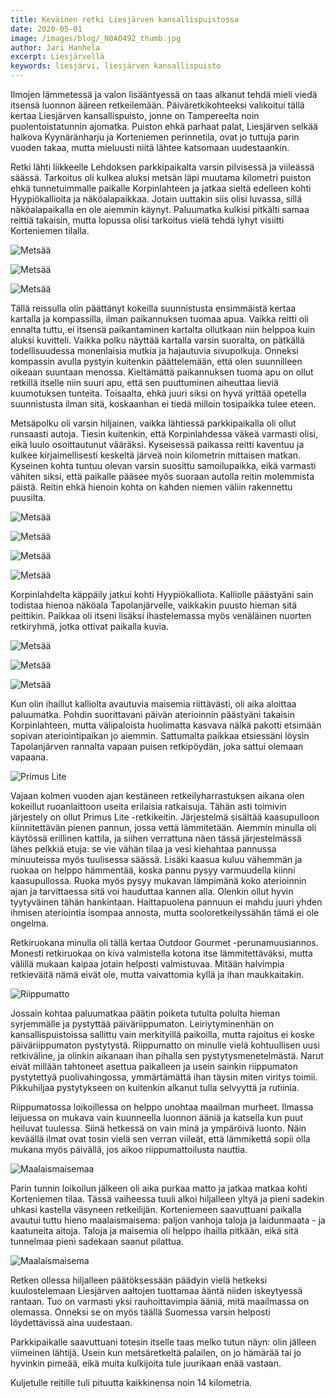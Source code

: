 ```yaml
---
title: Keväinen retki Liesjärven kansallispuistossa
date: 2020-05-01
image: /images/blog/_N0A0492_thumb.jpg
author: Jari Hanhela
excerpt: Liesjärvellä
keywords: liesjärvi, liesjärven kansallispuisto
---
```



Ilmojen lämmetessä ja valon lisääntyessä on taas alkanut tehdä mieli viedä itsensä luonnon ääreen retkeilemään. Päiväretkikohteeksi valikoitui tällä kertaa Liesjärven kansallispuisto, jonne on Tampereelta noin puolentoistatunnin ajomatka. Puiston ehkä parhaat palat, Liesjärven selkää halkova Kyynäränharju ja Korteniemen perinnetila, ovat jo tuttuja parin vuoden takaa, mutta mieluusti niitä lähtee katsomaan uudestaankin. 

Retki lähti liikkeelle Lehdoksen parkkipaikalta varsin pilvisessä ja viileässä säässä. Tarkoitus oli kulkea aluksi metsän läpi muutama kilometri puiston ehkä tunnetuimmalle paikalle Korpinlahteen ja jatkaa sieltä edelleen kohti Hyypiökallioita ja näköalapaikkaa. Jotain uuttakin siis olisi luvassa, sillä näköalapaikalla en ole aiemmin käynyt. Paluumatka kulkisi pitkälti samaa reittiä takaisin, mutta lopussa olisi tarkoitus vielä tehdä lyhyt visiitti Korteniemen tilalla. 

![Metsää](/images/blog/_N0A0420_thumb.jpg)

![Metsää](/images/blog/_N0A0448_thumb.jpg)

![Metsää](/images/blog/_N0A0499_thumb.jpg)

Tällä reissulla olin päättänyt kokeilla suunnistusta ensimmäistä kertaa kartalla ja kompassilla, ilman paikannuksen tuomaa apua. Vaikka reitti oli ennalta tuttu, ei itsensä paikantaminen kartalta ollutkaan niin helppoa kuin aluksi kuvitteli. Vaikka polku näyttää kartalla varsin suoralta, on pätkällä todellisuudessa monenlaisia mutkia ja hajautuvia sivupolkuja. Onneksi kompassin avulla pystyin kuitenkin päättelemään, että olen suunnilleen oikeaan suuntaan menossa. Kieltämättä paikannuksen tuoma apu on ollut retkillä itselle niin suuri apu, että sen puuttuminen aiheuttaa lieviä kuumotuksen tunteita. Toisaalta, ehkä juuri siksi on hyvä yrittää opetella suunnistusta ilman sitä, koskaanhan ei tiedä milloin tosipaikka tulee eteen.

Metsäpolku oli varsin hiljainen, vaikka lähtiessä parkkipaikalla oli ollut runsaasti autoja. Tiesin kuitenkin, että Korpinlahdessa väkeä varmasti olisi, eikä luulo osoittautunut vääräksi. Kyseisessä paikassa reitti kaventuu ja kulkee kirjaimellisesti keskeltä järveä noin kilometrin mittaisen matkan. Kyseinen kohta tuntuu olevan varsin suosittu samoilupaikka, eikä varmasti vähiten siksi, että paikalle pääsee myös suoraan autolla reitin molemmista päistä. Reitin ehkä hienoin kohta on kahden niemen väliin rakennettu puusilta.

![Metsää](/images/blog/_N0A0492_thumb.jpg)

![Metsää](/images/blog/_N0A0506_thumb.jpg)

![Metsää](/images/blog/_N0A0552_thumb.jpg)

![Metsää](/images/blog/_N0A0580_thumb.jpg)

Korpinlahdelta käppäily jatkui kohti Hyypiökalliota. Kalliolle päästyäni sain todistaa hienoa näköala Tapolanjärvelle, vaikkakin puusto hieman sitä peittikin. Paikkaa oli itseni lisäksi ihastelemassa myös venäläinen nuorten retkiryhmä, jotka ottivat paikalla kuvia. 

![Metsää](/images/blog/_N0A0569_thumb.jpg)

![Metsää](/images/blog/_N0A0572_thumb.jpg)

![Metsää](/images/blog/_N0A0576_thumb.jpg)

Kun olin ihaillut kalliolta avautuvia maisemia riittävästi, oli aika aloittaa paluumatka. Pohdin suorittavani päivän aterioinnin päästyäni takaisin Korpinlahteen, mutta välipaloista huolimatta kasvava nälkä pakotti etsimään sopivan ateriointipaikan jo aiemmin. Sattumalta paikkaa etsiessäni löysin Tapolanjärven rannalta vapaan puisen retkipöydän, joka sattui olemaan vapaana.

![Primus Lite](/images/blog/_N0A0605_thumb.jpg)

Vajaan kolmen vuoden ajan kestäneen retkeilyharrastuksen aikana olen kokeillut ruoanlaittoon useita erilaisia ratkaisuja. Tähän asti toimivin järjestely on ollut Primus Lite -retkikeitin. Järjestelmä sisältää kaasupulloon kiinnitettävän pienen pannun, jossa vettä lämmitetään. Aiemmin minulla oli käytössä erillinen kattila, ja siihen verrattuna näen tässä järjestelmässä lähes pelkkiä etuja: se vie vähän tilaa ja vesi kiehahtaa pannussa minuuteissa myös tuulisessa säässä. Lisäki kaasua kuluu vähemmän ja ruokaa on helppo hämmentää, koska pannu pysyy varmuudella kiinni kaasupullossa. Ruoka myös pysyy mukavan lämpimänä koko aterioinnin ajan ja tarvittaessa sitä voi hauduttaa kannen alla. Olenkin ollut hyvin tyytyväinen tähän hankintaan. Haittapuolena pannuun ei mahdu juuri yhden ihmisen ateriointia isompaa annosta, mutta sooloretkeilyssähän tämä ei ole ongelma.

Retkiruokana minulla oli tällä kertaa Outdoor Gourmet -perunamuusiannos. Monesti retkiruokaa on kiva valmistella kotona itse lämmitettäväksi, mutta välillä mukaan kaipaa jotain helposti valmistuvaa. Mitään halvimpia retkieväitä nämä eivät ole, mutta vaivattomia kyllä ja ihan maukkaitakin.

![Riippumatto](/images/blog/_N0A0626_thumb.jpg)

Jossain kohtaa paluumatkaa päätin poiketa tutulta polulta hieman syrjemmälle ja pystyttää päiväriippumaton. Leiriytyminenhän on kansallispuistoissa sallittu vain merkityillä paikoilla, mutta rajoitus ei koske päiväriippumaton pystytystä. Riippumatto on minulle vielä kohtuullisen uusi retkiväline, ja olinkin aikanaan ihan pihalla sen pystytysmenetelmästä. Narut eivät millään tahtoneet asettua paikalleen ja usein sainkin riippumaton pystytettyä puolivahingossa, ymmärtämättä ihan täysin miten viritys toimii. Pikkuhiljaa pystytykseen on kuitenkin alkanut tulla selvyyttä ja rutiinia.

Riippumatossa loikoillessa on helppo unohtaa maailman murheet. Ilmassa leijuessa on mukava vain kuunneella luonnon ääniä ja katsella kun puut heiluvat tuulessa. Siinä hetkessä on vain minä ja ympäröivä luonto. Näin keväällä ilmat ovat tosin vielä sen verran viileät, että lämmikettä sopii olla mukana myös päivällä, jos aikoo riippumattoilusta nauttia.

![Maalaismaisemaa](/images/blog/_N0A0636_thumb.jpg)

Parin tunnin loikoilun jälkeen oli aika purkaa matto ja jatkaa matkaa kohti Korteniemen tilaa. Tässä vaiheessa tuuli alkoi hiljalleen yltyä ja pieni sadekin uhkasi kastella väsyneen retkeilijän. Korteniemeen saavuttuani paikalla avautui tuttu hieno maalaismaisema: paljon vanhoja taloja ja laidunmaata - ja kaatuneita aitoja. Taloja ja maisemia oli helppo ihailla pitkään, eikä sitä tunnelmaa pieni sadekaan saanut pilattua.

![Maalaismaisema](/images/blog/_N0A0654_thumb.jpg)

Retken ollessa hiljalleen päätöksessään päädyin vielä hetkeksi kuulostelemaan Liesjärven aaltojen tuottamaa ääntä niiden iskeytyessä rantaan. Tuo on varmasti yksi rauhoittavimpia ääniä, mitä maailmassa on olemassa. Onneksi se on myös täällä Suomessa varsin helposti löydettävissä aina uudestaan.

Parkkipaikalle saavuttuani totesin itselle taas melko tutun näyn: olin jälleen viimeinen lähtijä. Usein kun metsäretkeltä palailen, on jo hämärää tai jo hyvinkin pimeää, eikä muita kulkijoita tule juurikaan enää vastaan. 

Kuljetulle reitille tuli pituutta kaikkinensa noin 14 kilometria.